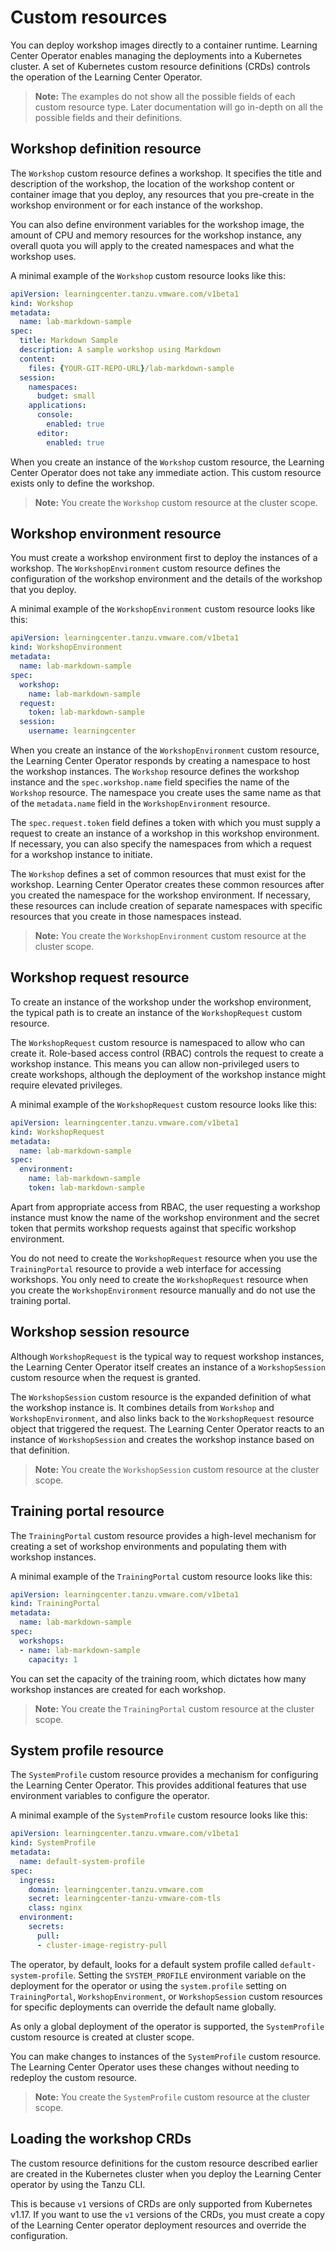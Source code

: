 # Custom resources

You can deploy workshop images directly to a container runtime. Learning Center Operator enables managing the deployments into a Kubernetes cluster. A set of Kubernetes custom resource definitions (CRDs) controls the operation of the Learning Center Operator.

>**Note:** The examples do not show all the possible fields of each custom resource type.
Later documentation will go in-depth on all the possible fields and their definitions.

## <a id="workshop-def-resource"></a> Workshop definition resource

The `Workshop` custom resource defines a workshop. It specifies the title and description of the
workshop, the location of the workshop content or container image that you deploy, any resources that you pre-create in the workshop environment or for each instance of the workshop.

You can also define environment variables for the workshop image, the amount
of CPU and memory resources for the workshop instance, any overall quota you will apply to
the created namespaces and what the workshop uses.

A minimal example of the `Workshop` custom resource looks like this:

```yaml
apiVersion: learningcenter.tanzu.vmware.com/v1beta1
kind: Workshop
metadata:
  name: lab-markdown-sample
spec:
  title: Markdown Sample
  description: A sample workshop using Markdown
  content:
    files: {YOUR-GIT-REPO-URL}/lab-markdown-sample
  session:
    namespaces:
      budget: small
    applications:
      console:
        enabled: true
      editor:
        enabled: true
```

When you create an instance of the `Workshop` custom resource, the Learning Center Operator does not take any immediate
action. This custom resource exists only to define the workshop.

>**Note:** You create the `Workshop` custom resource at the cluster scope.

## <a id="workshop-env-resource"></a> Workshop environment resource

You must create a workshop environment first to deploy the instances of a workshop.
The `WorkshopEnvironment` custom resource defines the configuration of the workshop environment and the
details of the workshop that you deploy.

A minimal example of the `WorkshopEnvironment` custom resource looks like this:

```yaml
apiVersion: learningcenter.tanzu.vmware.com/v1beta1
kind: WorkshopEnvironment
metadata:
  name: lab-markdown-sample
spec:
  workshop:
    name: lab-markdown-sample
  request:
    token: lab-markdown-sample
  session:
    username: learningcenter
```

When you create an instance of the `WorkshopEnvironment` custom resource, the Learning Center Operator
responds by creating a namespace to host the workshop instances. The `Workshop` resource defines the workshop instance and
the `spec.workshop.name` field specifies the name of the `Workshop` resource. The namespace you create uses the same name as that of
the `metadata.name` field in the `WorkshopEnvironment` resource.

The `spec.request.token` field defines a token with which you must supply a request to create an
instance of a workshop in this workshop environment.
If necessary, you can also specify the namespaces from which a request for a workshop instance to initiate.

The `Workshop` defines a set of common resources that must exist for the workshop. Learning Center Operator creates these common resources after you created the namespace for the workshop environment. If necessary, these resources can include creation of separate namespaces with specific resources that you create in those namespaces instead.

>**Note:** You create the `WorkshopEnvironment` custom resource at the cluster scope.

## <a id="workshop-request-resource"></a> Workshop request resource

To create an instance of the workshop under the workshop environment, the typical
path is to create an instance of the `WorkshopRequest` custom resource.

The `WorkshopRequest` custom resource is namespaced to allow who can create it. Role-based access control (RBAC) controls the request to create a
workshop instance. This means you can allow non-privileged users to create workshops, although the deployment of the workshop instance might
require elevated privileges.

A minimal example of the `WorkshopRequest` custom resource looks like this:

```yaml
apiVersion: learningcenter.tanzu.vmware.com/v1beta1
kind: WorkshopRequest
metadata:
  name: lab-markdown-sample
spec:
  environment:
    name: lab-markdown-sample
    token: lab-markdown-sample
```

Apart from appropriate access from RBAC, the user requesting a workshop instance must know the name of the workshop environment and the secret token that permits workshop requests against that specific workshop environment.

You do not need to create the `WorkshopRequest` resource when you use the `TrainingPortal` resource to provide a
web interface for accessing workshops. You only need to create the `WorkshopRequest` resource when you create
the `WorkshopEnvironment` resource manually and do not use the training portal.

## <a id="workshop-session-resource"></a> Workshop session resource

Although `WorkshopRequest` is the typical way to request workshop instances, the Learning Center Operator itself creates an instance of a
`WorkshopSession` custom resource when the request is granted.

The `WorkshopSession` custom resource is the expanded definition of what the workshop instance is.
It combines details from `Workshop` and `WorkshopEnvironment`, and also
links back to the `WorkshopRequest` resource object that triggered the request.
The Learning Center Operator reacts to an instance of `WorkshopSession` and creates the workshop
instance based on that definition.

>**Note:** You create the `WorkshopSession` custom resource at the cluster scope.

## <a id="training-portal-resource"></a> Training portal resource

The `TrainingPortal` custom resource provides a high-level mechanism for creating a set of
workshop environments and populating them with workshop instances.

A minimal example of the `TrainingPortal` custom resource looks like this:

```yaml
apiVersion: learningcenter.tanzu.vmware.com/v1beta1
kind: TrainingPortal
metadata:
  name: lab-markdown-sample
spec:
  workshops:
  - name: lab-markdown-sample
    capacity: 1
```

You can set the capacity of the training room, which dictates how many workshop instances
are created for each workshop.

>**Note:** You create the `TrainingPortal` custom resource at the cluster scope.

## <a id="system-profile-resource"></a> System profile resource

The `SystemProfile` custom resource provides a mechanism for configuring the Learning Center
Operator. This provides additional features that use environment variables to configure the
operator.

A minimal example of the `SystemProfile` custom resource looks like this:

```yaml
apiVersion: learningcenter.tanzu.vmware.com/v1beta1
kind: SystemProfile
metadata:
  name: default-system-profile
spec:
  ingress:
    domain: learningcenter.tanzu.vmware.com
    secret: learningcenter-tanzu-vmware-com-tls
    class: nginx
  environment:
    secrets:
      pull:
      - cluster-image-registry-pull
```

The operator, by default, looks for a default system profile called `default-system-profile`.
Setting the `SYSTEM_PROFILE` environment variable on the deployment for the operator or using the `system.profile`
setting on `TrainingPortal`, `WorkshopEnvironment`, or `WorkshopSession` custom resources for specific deployments can override the default name globally.

As only a global deployment of the operator is supported, the `SystemProfile` custom resource
is created at cluster scope.

You can make changes to instances of the `SystemProfile` custom resource.
The Learning Center Operator uses these changes without needing to redeploy the custom resource.

>**Note:** You create the `SystemProfile` custom resource at the cluster scope.

## <a id="loading-workshop-crds"></a> Loading the workshop CRDs

The custom resource definitions for the custom resource described earlier are created in the
Kubernetes cluster when you deploy the Learning Center operator by using the Tanzu CLI.

This is because `v1` versions of CRDs are only supported from Kubernetes v1.17.
If you want to use the `v1` versions of the CRDs, you must create a copy
of the Learning Center operator deployment resources and override the configuration.

